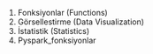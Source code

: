 1. Fonksiyonlar (Functions) 
2. Görsellestirme (Data Visualization) 
3. İstatistik (Statistics)
4. Pyspark_fonksiyonlar